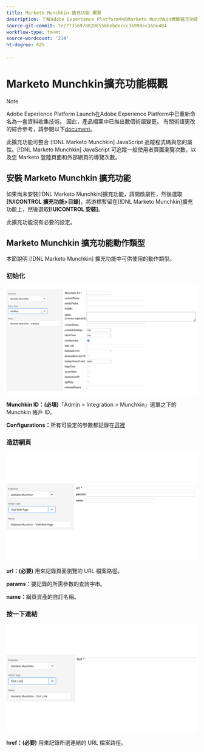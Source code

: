 ```yaml
---
title: Marketo Munchkin 擴充功能 概覽
description: 了解Adobe Experience Platform中的Marketo Munchkin標籤擴充功能。
source-git-commit: 7e27735697882065566ebdeccc36998ec368e404
workflow-type: tm+mt
source-wordcount: '214'
ht-degree: 62%

---
```


# Marketo Munchkin擴充功能概觀

>[!NOTE]
>
>Adobe Experience Platform Launch在Adobe Experience Platform中已重新命名為一套資料收集技術。 因此，產品檔案中已推出數個術語變更。 有關術語更改的綜合參考，請參閱以下[document](../../../term-updates.md)。

此擴充功能可整合 [!DNL Marketo Munchkin] JavaScript 追蹤程式碼與您的屬性。[!DNL Marketo Munchkin] JavaScript 可追蹤一般使用者頁面瀏覽次數，以及您 Marketo 登陸頁面和外部網頁的導覽次數。

## 安裝 Marketo Munchkin 擴充功能

如果尚未安裝[!DNL Marketo Munchkin]擴充功能，請開啟屬性，然後選取&#x200B;**[!UICONTROL 擴充功能>目錄]**，將游標暫留在[!DNL Marketo Munchkin]擴充功能上，然後選取&#x200B;**[!UICONTROL 安裝]**。

此擴充功能沒有必要的設定。

## Marketo Munchkin 擴充功能動作類型

本節說明 [!DNL Marketo Munchkin] 擴充功能中可供使用的動作類型。

### 初始化

![](../../../images/munchkin-Init.png)

**Munchkin ID：(必填)**「Admin > Integration > Munchkin」選單之下的 Munchkin 帳戶 ID。

**Configurations：**&#x200B;所有可設定的參數都記錄在[這裡](https://developers.marketo.com/javascript-api/lead-tracking/configuration/)

### 造訪網頁

![](../../../images/munchkin-visit-page.png)

**url：(必要)** 用來記錄頁面瀏覽的 URL 檔案路徑。

**params：**&#x200B;要記錄的所需參數的查詢字串。

**name：**&#x200B;網頁資產的自訂名稱。

### 按一下連結

![](../../../images/munchkin-click-link.png)

**href：(必要)** 用來記錄所選連結的 URL 檔案路徑。
